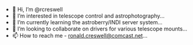 - 👋 Hi, I’m @rcreswell
- 👀 I’m interested in telescope control and astrophotography...
- 🌱 I’m currently learning the astroberry/INDI server system...
- 💞️ I’m looking to collaborate on drivers for various telescope mounts...
- 📫 How to reach me - ronald.creswell@comcast.net...

<!---
rcreswell/rcreswell is a ✨ special ✨ repository because its `README.md` (this file) appears on your GitHub profile.
You can click the Preview link to take a look at your changes.
--->
